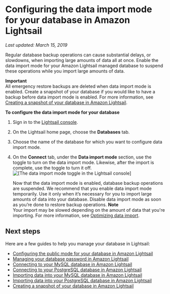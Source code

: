 # Configuring the data import mode for your database in Amazon Lightsail<a name="amazon-lightsail-configuring-database-data-import-mode"></a>

 *Last updated: March 15, 2019* 

Regular database backup operations can cause substantial delays, or slowdowns, when importing large amounts of data all at once\. Enable the data import mode for your Amazon Lightsail managed database to suspend these operations while you import large amounts of data\.

**Important**  
All emergency restore backups are deleted when data import mode is enabled\. Create a snapshot of your database if you would like to have a backup before data import mode is enabled\. For more information, see [Creating a snapshot of your database in Amazon Lightsail](amazon-lightsail-creating-a-database-snapshot.md)\.

**To configure the data import mode for your database**

1. Sign in to the [Lightsail console](https://lightsail.aws.amazon.com/)\.

1. On the Lightsail home page, choose the **Databases** tab\.

1. Choose the name of the database for which you want to configure data import mode\.

1. On the **Connect** tab, under the **Data import mode** section, use the toggle to turn on the data import mode\. Likewise, after the import is complete, use the toggle to turn it off\.  
![\[The data import mode toggle in the Lightsail console\]](https://d9yljz1nd5001.cloudfront.net/en_us/a7664053563006144d6133a21b463972/images/amazon-lightsail-database-data-import-mode-toggle.png)

   Now that the data import mode is enabled, database backup operations are suspended\. We recommend that you enable data import mode temporarily\. Use it only when it’s necessary for you to import large amounts of data into your database\. Disable data import mode as soon as you’re done to restore backup operations\.
**Note**  
Your import may be slowed depending on the amount of data that you're importing\. For more information, see [Optimizing data import](https://lightsail.aws.amazon.com/ls/docs/en/articles/amazon-lightsail-choosing-a-database#optimizing-your-data-import)\.

## Next steps<a name="configuring-database-data-import-mode-next-steps"></a>

Here are a few guides to help you manage your database in Lightsail:
+ [Configuring the public mode for your database in Amazon Lightsail](amazon-lightsail-configuring-database-public-mode.md)
+ [Managing your database password in Amazon Lightsail](amazon-lightsail-managing-database-password.md)
+ [Connecting to your MySQL database in Amazon Lightsail](amazon-lightsail-connecting-to-your-mysql-database.md)
+ [Connecting to your PostgreSQL database in Amazon Lightsail](amazon-lightsail-connecting-to-your-postgres-database.md)
+ [Importing data into your MySQL database in Amazon Lightsail](amazon-lightsail-importing-data-into-your-mysql-database.md)
+ [Importing data into your PostgreSQL database in Amazon Lightsail](amazon-lightsail-importing-data-into-your-postgres-database.md)
+ [Creating a snapshot of your database in Amazon Lightsail](amazon-lightsail-creating-a-database-snapshot.md)